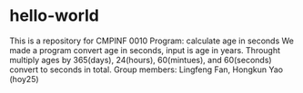 # hello-world
This is a repository for CMPINF 0010
Program: calculate age in seconds
We made a program convert age in seconds, input is age in years. Throught multiply ages by 365(days), 24(hours), 60(mintues), and 60(seconds) convert to seconds in total. 
Group members: Lingfeng Fan, Hongkun Yao (hoy25)
